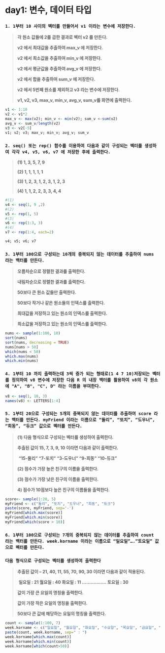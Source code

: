# day1:  변수, 데이터 타입

### `1. 1부터 10 사이의 벡터를 만들어서 v1 이라는 변수에 저장한다.`

> **각 원소 값들에 2를 곱한 결과로 벡터 v2 를 만든다.**
>
> **v2 에서 최대값을 추출하여 max_v 에 저장한다.**
>
> **v2 에서 최소값을 추출하여 min_v 에 저장한다.**
>
> **v2 에서 평균값을 추출하여 avg_v 에 저장한다.**
>
> **v2 에서 합을 추출하여 sum_v 에 저장한다.**
>
> **v2 에서 5번째 원소를 제외하고 v3 라는 변수에 저장한다.**
>
> **v1, v2, v3, max_v, min_v, avg_v, sum_v를 화면에 출력한다.**



``` R
v1 <- 1:10
v2 <- v1*2
max_v <- max(v2); min_v <- min(v2); sum_v <-sum(v2)
avg_v <- sum_v/length(v2)
v3 <- v2[-5]
v1; v2; v3; max_v; min_v; avg_v; sum_v
```



### `2. seq() 또는 rep() 함수를 이용하여 다음과 같이 구성되는 벡터를 생성하여 각각 v4, v5, v6, v7 에 저장한 후에 출력한다.`

> **(1) 1, 3, 5, 7, 9**
>
> **(2) 1, 1, 1, 1, 1**
>
> **(3) 1, 2, 3, 1, 2, 3, 1, 2, 3**
>
>  **(4) 1, 1, 2, 2, 3, 3, 4, 4**



``` R
#(1)
v4 <- seq(1, 9 ,2)
#(2)
v5 <- rep(1, 5)
#(3)
v6 <- rep(1:3, 3)
#(4)
v7 <- rep(1:4, each=2)

v4; v5; v6; v7
```



### `3. 1부터 100으로 구성되는 10개의 중복되지 않는 데이터를 추출하여 nums 라는 백터를 만든다.`

> **오름차순으로 정렬한 결과를 출력한다.**
>
> **내림차순으로 정렬한 결과를 출력한다.**
>
> **50보다 큰 원소 값들만 출력한다.**
>
> **50보다 작거나 같은 원소들의 인덱스를 출력한다.**
>
> **최대값을 저장하고 있는 원소의 인덱스를 출력한다.**
>
> **최소값을 저장하고 있는 원소의 인덱스를 출력한다.**



``` r
nums <- sample(1:100, 10)
sort(nums)
sort(nums, decreasing = TRUE)
nums[nums > 50]
which(nums < 50)
which.max(nums)
which.min(nums)
```



### `4. 1부터 10 까지 출력하는데 3씩 증가 되는 형태로(1 4 7 10)저장되는 벡터를 정의하여 v8 변수에 저장한 다음 R 의 내장 백터를 활용하여 v8의 각 원소에 "A", "B", "C", D" 라는 이름을 부여한다.`



``` R
v8 <- seq(1, 10, 3)
names(v8) <- LETTERS[1:4]
```



### `5. 1부터 20으로 구성되는 5개의 중복되지 않는 데이터를 추출하여 score 라는 백터를 만든다. myFriend 이라는 이름으로 “둘리”, “또치”, “도우너”, “희동”, “듀크” 값으로 벡터를 만든다.`

> **(1) 다음 형식으로 구성되는 벡터를 생성하여 출력한다.**
>
> **추출된 값이 15, 7, 3, 9, 10 이라면 다음과 같이 출력한다.**
>
> ​       **“15-둘리” “7-또치” “3-도우너” “9-희동” “10-듀크”**
>
> **(2) 점수가 가장 높은 친구의 이름을 출력한다.**
>
> **(3) 점수가 가장 낮은 친구의 이름을 출력한다.**
>
> **4) 점수가 10점보다 높은 친구의 이름들을 출력한다.**



``` r
score<- sample(1:20, 5)
myFriend <- c("둘리", "또치", "도우너", "희동", "듀크")
paste(score, myFriend, sep='-')
myFriend[which.max(score)]
myFriend[which.min(score)]
myFriend[which(score > 10)]
```



### `6. 1부터 100으로 구성되는 7개의 중복되지 않는 데이터를 추출하여 count 라는 백터를 만든다. week.korname 이라는 이름으로 “일요일”….”토요일” 값으로 벡터를 만든다. `

### `다음 형식으로 구성되는 벡터를 생성하여 출력한다`

> **추출된 값이 – 21, 40, 11, 55, 70, 90, 30 이라면 다음과 같이 적용된다.**
>
> ​              **일요일 : 21  월요일 : 40  화요일 : 11 ……………..  토요일 : 30**
>
> **값이 가장 큰 요일의 명칭을 출력한다.**
>
> **값이 가장 작은 요일의 명칭을 출력한다.**
>
> **50보다 큰 값에 해당하는 요일의 명칭을 출력한다.**



``` R
count <- sample(1:100, 7)
week.korname <- c("일요일", "월요일", "화요일", "수요일", "목요일", "금요일", "토요일")
paste(count, week.korname, sep=" : ")
week.korname[which.max(count)]
week.korname[which.min(count)]
week.korname[which(count>50)]
```



